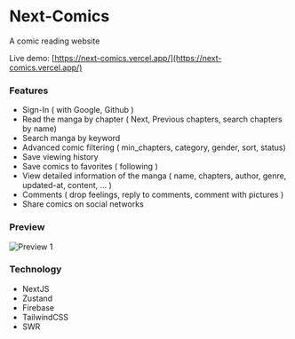 # Next-Comics

A comic reading website

Live demo: [https://next-comics.vercel.app/](https://next-comics.vercel.app/)

### Features

- Sign-In ( with Google, Github )
- Read the manga by chapter ( Next, Previous chapters, search chapters by name)
- Search manga by keyword
- Advanced comic filtering ( min_chapters, category, gender, sort, status)
- Save viewing history
- Save comics to favorites ( following )
- View detailed information of the manga ( name, chapters, author, genre, updated-at, content, ... )
- Comments ( drop feelings, reply to comments, comment with pictures )
- Share comics on social networks

### Preview

![Preview 1](https://res.cloudinary.com/annnn/image/upload/v1660056913/A%CC%89nh_chu%CC%A3p_ma%CC%80n_hi%CC%80nh_2022-08-09_215423_v6lbz4.png)

### Technology

- NextJS
- Zustand
- Firebase
- TailwindCSS
- SWR
